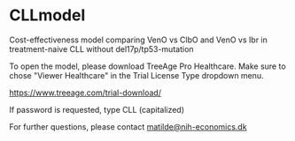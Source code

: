 # CLLmodel
Cost-effectiveness model comparing VenO vs ClbO and VenO vs Ibr in treatment-naive CLL without del17p/tp53-mutation

To open the model, please download TreeAge Pro Healthcare. Make sure to chose "Viewer Healthcare" in the Trial License Type dropdown menu. 

https://www.treeage.com/trial-download/

If password is requested, type CLL (capitalized)

For further questions, please contact matilde@nih-economics.dk
